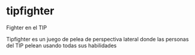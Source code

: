 # tipfighter
Fighter en el TIP

Tipfighter es un juego de pelea de perspectiva lateral donde las personas del TIP pelean usando todas sus habilidades
